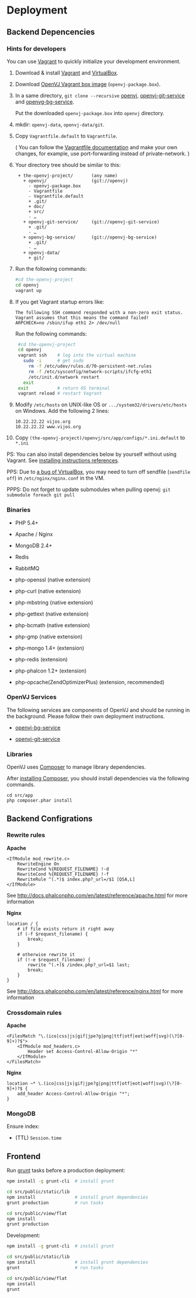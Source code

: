 # Deployment

## Backend Depencencies

### Hints for developers

You can use [Vagrant](http://www.vagrantup.com/) to quickly initialize your development environment. 

1. Download & install [Vagrant](http://downloads.vagrantup.com/) and [VirtualBox](https://www.virtualbox.org/wiki/Downloads).

2. Download [OpenVJ Vagrant box image](http://pan.baidu.com/share/link?shareid=4281126144&uk=3255084544) (`openvj-package.box`).

3. In a same directory, `git clone --recursive` [openvj](https://github.com/vijos/openvj.git), [openvj-git-service](https://github.com/vijos/openvj-git-service.git) and [openvg-bg-service](https://github.com/vijos/openvj-bg-service.git). 
   
   Put the downloaded `openvj-package.box` into `openvj` directory.

4. mkdir: `openvj-data`, `openvj-data/git`.

5. Copy `Vagrantfile.default` to `Vagrantfile`.
   
   ( You can follow the [Vagrantfile documentation](http://docs.vagrantup.com/v2/vagrantfile/index.html) and make your own changes, for example, use port-forwarding instead of private-network. )

6. Your directory tree should be similar to this:
   
   ```
    + the-openvj-project/       (any name)
      + openvj/                 (git://openvj)
        - openvj-package.box
        - Vagrantfile
        - Vagrantfile.default
        + .git/
        + doc/
        + src/
        - …
      + openvj-git-service/     (git://openvj-git-service)
        + .git/
        - …
      + openvj-bg-service/      (git://openvj-bg-service)
        + .git/
        - …
      + openvj-data/
        + git/
   ```

7. Run the following commands:
 
   ```bash
   #cd the-openvj-project
   cd openvj
   vagrant up
   ```

8. If you get Vagrant startup errors like: 

   ```
   The following SSH command responded with a non-zero exit status.
   Vagrant assumes that this means the command failed!
   ARPCHECK=no /sbin/ifup eth1 2> /dev/null
   ```
   
   Run the following commands:
   
   ```bash
    #cd the-openvj-project
    cd openvj
    vagrant ssh    # log into the virtual machine
      sudo -i      # get sudo
        rm -f /etc/udev/rules.d/70-persistent-net.rules
        rm -f /etc/sysconfig/network-scripts/ifcfg-eth1
        /etc/init.d/network restart
      exit
    exit           # return OS terminal
    vagrant reload # restart Vagrant
   ```

9. Modify `/etc/hosts` on UNIX-like OS or `.../system32/drivers/etc/hosts` on Windows. Add the following 2 lines:

   ```
   10.22.22.22 vijos.org
   10.22.22.22 www.vijos.org
   ```

10. Copy `(the-openvj-project)/openvj/src/app/configs/*.ini.default` to `*.ini`

PS: You can also install dependencies below by yourself without using Vagrant. See [installing instructions references](env_links.md).

PPS: Due to [a bug of VirtualBox](http://stackoverflow.com/questions/9479117/vagrant-virtualbox-apache2-strange-cache-behaviour), you may need to turn off sendfile (`sendfile off`) in `/etc/nginx/nginx.conf` in the VM.

PPPS: Do not forget to update submodules when pulling openvj: `git submodule foreach git pull`

### Binaries

- PHP 5.4+

- Apache / Nginx

- MongoDB 2.4+

- Redis

- RabbitMQ

- php-openssl (native extension)

- php-curl (native extension)

- php-mbstring (native extension)

- php-gettext (native extension)

- php-bcmath (native extension)

- php-gmp (native extension)

- php-mongo 1.4+ (extension)

- php-redis (extension)

- php-phalcon 1.2+ (extension)

- php-opcache(ZendOptimizerPlus) (extension, recommended)

### OpenVJ Services

The following services are components of OpenVJ and should be running in the background. Please follow their own deployment instructions.

- [openvj-bg-service](https://github.com/vijos/openvj-bg-service)

- [openvj-git-service](https://github.com/vijos/openvj-git-service)

### Libraries

OpenVJ uses [Composer](http://getcomposer.org/) to manage library dependencies.

After [installing Composer](http://getcomposer.org/doc/00-intro.md), you should install dependencies via the following commands.

```
cd src/app
php composer.phar install
```

## Backend Configrations

### Rewrite rules

**Apache**

```
<IfModule mod_rewrite.c>
    RewriteEngine On
    RewriteCond %{REQUEST_FILENAME} !-d
    RewriteCond %{REQUEST_FILENAME} !-f
    RewriteRule ^(.*)$ index.php?_url=/$1 [QSA,L]
</IfModule>
```

See http://docs.phalconphp.com/en/latest/reference/apache.html for more information

**Nginx**

```
location / {
    # if file exists return it right away
    if (-f $request_filename) {
        break;
    }

    # otherwise rewrite it
    if (!-e $request_filename) {
        rewrite ^(.+)$ /index.php?_url=$1 last;
        break;
    }
}
```

See http://docs.phalconphp.com/en/latest/reference/nginx.html for more information

### Crossdomain rules

**Apache**

```
<FilesMatch "\.(ico|css|js|gif|jpe?g|png|ttf|otf|eot|woff|svg)(\?[0-9]+)?$">
    <IfModule mod_headers.c>
        Header set Access-Control-Allow-Origin "*"
    </IfModule>
</FilesMatch>
```

**Nginx**

```
location ~* \.(ico|css|js|gif|jpe?g|png|ttf|otf|eot|woff|svg)(\?[0-9]+)?$ {
    add_header Access-Control-Allow-Origin "*";
}
```

### MongoDB

Ensure index:

- (TTL) `Session.time`

## Frontend

Run [grunt](http://gruntjs.com/getting-started) tasks before a production deployment:

```bash
npm install -g grunt-cli  # install grunt

cd src/public/static/lib
npm install               # install grunt dependencies
grunt production          # run tasks

cd src/public/view/flat
npm install
grunt production
```

Development:

```bash
npm install -g grunt-cli  # install grunt

cd src/public/static/lib
npm install               # install grunt dependencies
grunt                     # run tasks

cd src/public/view/flat
npm install
grunt
```
